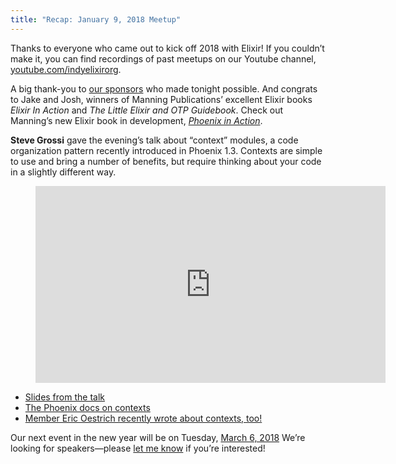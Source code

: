 ```yaml
---
title: "Recap: January 9, 2018 Meetup"
---
```


Thanks to everyone who came out to kick off 2018 with Elixir! If you couldn’t make it, you can find recordings of past meetups on our Youtube channel, [youtube.com/indyelixirorg](https://www.youtube.com/indyelixirorg).

A big thank-you to [our sponsors](https://www.meetup.com/indyelixir/sponsors/) who made tonight possible. And congrats to Jake and Josh, winners of Manning Publications’ excellent Elixir books *Elixir In Action* and *The Little Elixir and OTP Guidebook*. Check out Manning’s new Elixir book in development, [*Phoenix in Action*](https://www.manning.com/books/phoenix-in-action).

**Steve Grossi** gave the evening’s talk about “context” modules, a code organization pattern recently introduced in Phoenix 1.3. Contexts are simple to use and bring a number of benefits, but require thinking about your code in a slightly different way.

<figure>
  <div class="FlexVideo">
    <iframe width="560" height="315" src="https://www.youtube.com/embed/tdUtgtlJsEE" frameborder="0" allowfullscreen></iframe>
  </div>
</figure>

- [Slides from the talk](http://work.stevegrossi.com/talks/contextualizing-phoenix-contexts#1)
- [The Phoenix docs on contexts](https://hexdocs.pm/phoenix/contexts.html)
- [Member Eric Oestrich recently wrote about contexts, too!](https://blog.oestrich.org/2018/01/tweak-to-phoenix-contexts/)

Our next event in the new year will be on Tuesday, [March 6, 2018](https://www.meetup.com/indyelixir/events/246743287/) We’re looking for speakers—please [let me know](mailto:hellostevegrossi+indyelixir@gmail.org) if you’re interested!

